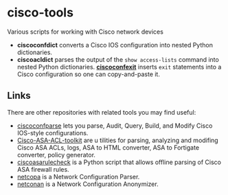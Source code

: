 # cisco-tools
Various scripts for working with Cisco network devices

* **ciscoconfdict** converts a Cisco IOS configuration into nested Python dictionaries.
* **ciscoacldict** parses the output of the ``show access-lists`` command into nested Python dictionaries.
[**ciscoconfexit**](ciscoconfexit.md) inserts ``exit`` statements into a Cisco configuration so one can copy-and-paste it.


## Links

There are other repositories with related tools you may find useful:

* [ciscoconfparse](https://github.com/mpenning/ciscoconfparse) lets you parse, Audit, Query, Build, and Modify Cisco IOS-style configurations.
* [Cisco-ASA-ACL-toolkit](https://github.com/AlekzNet/Cisco-ASA-ACL-toolkit) are u tilities for parsing, analyzing and modifing Cisco ASA ACLs, logs, ASA to HTML converter, ASA to Fortigate converter, policy generator.
* [ciscoasarulecheck](https://github.com/abbacode/ciscoasarulecheck) is a Python script that allows offline parsing of Cisco ASA firewall rules.
* [netcopa](https://github.com/cidrblock/netcopa) is a Network Configuration Parser.
* [netconan](https://github.com/intentionet/netconan) is a Network Configuration Anonymizer.


